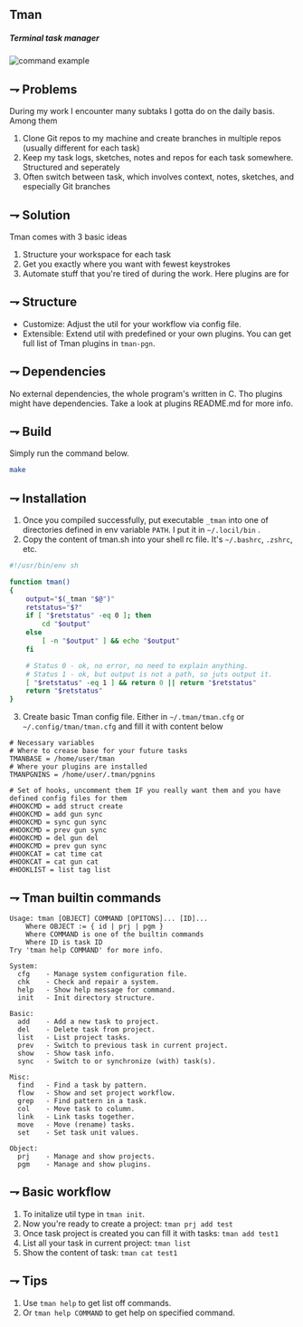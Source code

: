 ## Tman
##### Terminal task manager

![command example](docs/tman.gif)


## ⇁  Problems
During my work I encounter many subtaks I gotta do on the daily basis.
Among them
1. Clone Git repos to my machine and create branches in multiple repos (usually different for each task)
2. Keep my task logs, sketches, notes and repos for each task somewhere. Structured and seperately
3. Often switch between task, which involves context, notes, sketches, and especially Git branches

## ⇁  Solution
Tman comes with 3 basic ideas
1. Structure your workspace for each task
2. Get you exactly where you want with fewest keystrokes
3. Automate stuff that you're tired of during the work. Here plugins are for

## ⇁  Structure
- Customize: Adjust the util for your workflow via config file.
- Extensible: Extend util with predefined or your own plugins.  You can get full list of Tman plugins in `tman-pgn`.

## ⇁  Dependencies
No external dependencies, the whole program's written in C. Tho plugins might have dependencies. Take a look at plugins README.md for more info.

## ⇁  Build
Simply run the command below.
```bash
make
```

## ⇁  Installation
1. Once you compiled successfully, put executable `_tman` into one of directories defined in env variable `PATH`. I put it in `~/.locil/bin` .
2. Copy the content of tman.sh into your shell rc file. It's `~/.bashrc`, `.zshrc`, etc.

```bash
#!/usr/bin/env sh

function tman()
{
    output="$(_tman "$@")"
    retstatus="$?"
    if [ "$retstatus" -eq 0 ]; then
        cd "$output"
    else
        [ -n "$output" ] && echo "$output"
    fi

    # Status 0 - ok, no error, no need to explain anything.
    # Status 1 - ok, but output is not a path, so juts output it.
    [ "$retstatus" -eq 1 ] && return 0 || return "$retstatus"
    return "$retstatus"
}
```
3. Create basic Tman config file. Either in `~/.tman/tman.cfg` or `~/.config/tman/tman.cfg` and fill it with content below

```
# Necessary variables
# Where to crease base for your future tasks
TMANBASE = /home/user/tman
# Where your plugins are installed
TMANPGNINS = /home/user/.tman/pgnins

# Set of hooks, uncomment them IF you really want them and you have defined config files for them
#HOOKCMD = add struct create
#HOOKCMD = add gun sync
#HOOKCMD = sync gun sync
#HOOKCMD = prev gun sync
#HOOKCMD = del gun del
#HOOKCMD = prev gun sync
#HOOKCAT = cat time cat
#HOOKCAT = cat gun cat
#HOOKLIST = list tag list
```

## ⇁  Tman builtin commands
```
Usage: tman [OBJECT] COMMAND [OPITONS]... [ID]...
    Where OBJECT := { id | prj | pgm }
    Where COMMAND is one of the builtin commands
    Where ID is task ID
Try 'tman help COMMAND' for more info.

System:
  cfg    - Manage system configuration file.
  chk    - Check and repair a system.
  help   - Show help message for command.
  init   - Init directory structure.

Basic:
  add    - Add a new task to project.
  del    - Delete task from project.
  list   - List project tasks.
  prev   - Switch to previous task in current project.
  show   - Show task info.
  sync   - Switch to or synchronize (with) task(s).

Misc:
  find   - Find a task by pattern.
  flow   - Show and set project workflow.
  grep   - Find pattern in a task.
  col    - Move task to column.
  link   - Link tasks together.
  move   - Move (rename) tasks.
  set    - Set task unit values.

Object:
  prj    - Manage and show projects.
  pgm    - Manage and show plugins.
```

## ⇁  Basic workflow
1. To initalize util type in `tman init`.
2. Now you're ready to create a project: `tman prj add test`
3. Once task project is created you can fill it with tasks: `tman add test1`
4. List all your task in current project: `tman list`
5. Show the content of task: `tman cat test1`


## ⇁  Tips
1. Use `tman help` to get list off commands.
2. Or `tman help COMMAND` to get help on specified command.

